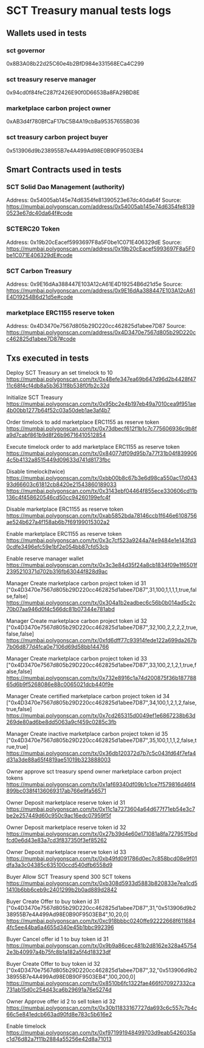 # SCT Treasury manual tests logs

## Wallets used in tests

### sct governor
0x8B3A08b22d25C60e4b2BfD984e331568ECa4C299

### sct treasury reserve manager
0x94cd0f84feC287f2426E90f0D6653Ba8FA29BD8E

### marketplace carbon project owner
0xAB3d4f780BfCaF17bC5B4A19cbBa95357655B036

### sct treasury carbon project buyer
0x513906d9b238955B7e4A499Ad98E0B90F9503EB4

## Smart Contracts used in tests

### SCT Solid Dao Management (authority)

Address: 0x54005ab145e74d6354fe81390523e67dc40da64f
Source: https://mumbai.polygonscan.com/address/0x54005ab145e74d6354fe81390523e67dc40da64f#code

### SCTERC20 Token

Address: 0x19b20cEacef5993697F8a5F0be1C071E406329dE
Source: https://mumbai.polygonscan.com/address/0x19b20cEacef5993697F8a5F0be1C071E406329dE#code

### SCT Carbon Treasury

Address: 0x9E16dAa388447E103A12cA61E4D19254B6d21d5e
Source: https://mumbai.polygonscan.com/address/0x9E16dAa388447E103A12cA61E4D19254B6d21d5e#code

### marketplace ERC1155 reserve token
Address: 0x4D3470e7567d805b29D220cc462825d1abee7D87
Source: https://mumbai.polygonscan.com/address/0x4D3470e7567d805b29D220cc462825d1abee7D87#code

## Txs executed in tests

Deploy SCT Treasury an set timelock to 10
https://mumbai.polygonscan.com/tx/0x48efe347ea69b647d96d2b4428f4711c68f4cf4db8a5b3631f8b538f0fb2c32d

Initialize SCT Treasury
https://mumbai.polygonscan.com/tx/0x95bc2e4b197eb49a7010cea9f951ae4b00bb1277b64f52c03a50deb1ae3af4b7

Order timelock to add marketplace ERC1155 as reserve token
https://mumbai.polygonscan.com/tx/0x73dbecf612f1b1c7c775606936c9b8fa9d7cabf861b9d8f26b96716410512854

Execute timelock order to add marketplace ERC1155 as reserve token
https://mumbai.polygonscan.com/tx/0x84077df09d95b7a77f31b04f8399064c5b4132a8515449d09633d741d8173fbc

Disable timelock(twice)
https://mumbai.polygonscan.com/tx/0xbb00b8c67b3e6d98ca550ac17d04393d66603c61812cb8420e21543860189033
https://mumbai.polygonscan.com/tx/0x3143ebf04464f855ece330606cd11b136c4f458620546cd50cc94260199efc4f

Disable marketplace ERC1155 as reserve token
https://mumbai.polygonscan.com/tx/0xab5852bda78146ccb1f646e6108756ae524b627a4f158ab6b7f69199015302a2

Enable marketplace ERC1155 as reserve token
https://mumbai.polygonscan.com/tx/0x3c7cf523a9244a74e9484e1e143fd30cdfe3496efc59e1bf2e054bb87cfd53cb

Enable reserve manager wallet
https://mumbai.polygonscan.com/tx/0x3c3e84d35f24a8cb1834f09e1f6501f2395210371d702b316fb63044f828d9ac

Manager Create marketplace carbon project token id 31
["0x4D3470e7567d805b29D220cc462825d1abee7D87",31,100,1,1,1,1,true,false,false]
https://mumbai.polygonscan.com/tx/0x304a1b2eadbec6c56b0b014ad5c2c70b07aa946d0f4c566dc81b07344e781abd

Manager Create marketplace carbon project token id 32
["0x4D3470e7567d805b29D220cc462825d1abee7D87",32,100,2,2,2,2,true,false,false]
https://mumbai.polygonscan.com/tx/0xfd6dff77c93914fede122a699da267b7b06d877d4fca0e7106d69d58bb144766

Manager Create marketplace carbon project token id 33
["0x4D3470e7567d805b29D220cc462825d1abee7D87",33,100,2,1,2,1,true,false,false]
https://mumbai.polygonscan.com/tx/0x732e8916c1a74d200875f36b18778865d6b9f5268086e88c0065021dcb440f9e

Manager Create certified marketplace carbon project token id 34
["0x4D3470e7567d805b29D220cc462825d1abee7D87",34,100,1,2,1,2,false,true,false]
https://mumbai.polygonscan.com/tx/0x7cd265315d0049ef1e6867238b63d269de80ad6be8dd5063a9cf459c0285c3fb

Manager Create inactive marketplace carbon project token id 35
["0x4D3470e7567d805b29D220cc462825d1abee7D87",35,100,1,1,1,2,false,true,true]
https://mumbai.polygonscan.com/tx/0x36db120372d7b7c5c043fd64f7efa4d31a3de88a65f4819ae51019b323888003

Owner approve sct treasury spend owner marketplace carbon project tokens
https://mumbai.polygonscan.com/tx/0x1af69340df09b1c1ce7f579816d46f4899bc038f4136069317ab766e9fa56571

Owner Deposit marketplace reserve token id 31
https://mumbai.polygonscan.com/tx/0x11c1a7273604a64d677f71eb54e3c7be2e257449d60c950c9ac16edc07959f5f

Owner Deposit marketplace reserve token id 32
https://mumbai.polygonscan.com/tx/0x27b39d4e60e171081a8fa727951f5bdfcd0e6d43e83a7cd3f837350f3ef85262

Owner Deposit marketplace reserve token id 33
https://mumbai.polygonscan.com/tx/0xb49fd091786d0ec7c858bcd08e9f01dfa3a3c04385c635100ccd540dfb6558d9

Buyer Allow SCT Treasury spend 300 SCT tokens
https://mumbai.polygonscan.com/tx/0xb308d5933d5883b820833e7ea1cd51410b6bb6ceb9c2401299b2b0ad889d2842

Buyer Create Offer to buy token id 31
["0x4D3470e7567d805b29D220cc462825d1abee7D87",31,"0x513906d9b238955B7e4A499Ad98E0B90F9503EB4",10,20,0]
https://mumbai.polygonscan.com/tx/0xc918bbbc0240ffe92222668f6116844fc5ee44ba6a4655d340e45b1bbc992396

Buyer Cancel offer id 1 to buy token id 31
https://mumbai.polygonscan.com/tx/0x9b9a86cec481b2d8162e328a457542e3b40997a4b75fc8b1a182a5f4d18323df

Buyer Create Offer to buy token id 32
["0x4D3470e7567d805b29D220cc462825d1abee7D87",32,"0x513906d9b238955B7e4A499Ad98E0B90F9503EB4",100,200,0]
https://mumbai.polygonscan.com/tx/0x8510b6fc1322fae466f070927332ca731ab15d0c254d43ca6b29691a76e5274d

Owner Approve offer id 2 to sell token id 32
https://mumbai.polygonscan.com/tx/0x30b11833167727da693c6c557c7b4c66c5e841edcb663ad90fd8e783c5b616e2

Enable timelock
https://mumbai.polygonscan.com/tx/0xf971991948499703d9eab5426035ac1d76d82a7f11b2884a55256e42d8a71013

